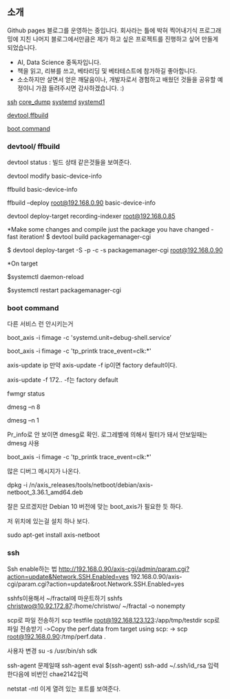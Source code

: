 

## 소개

Github pages 블로그를 운영하는 중입니다. 회사라는 틀에 박혀 찍어내기식 프로그래밍에 지친 나머지 블로그에서만큼은 제가 하고 싶은 프로젝트를 진행하고 싶어 만들게 되었습니다. 
* AI, Data Science 중독자입니다. 
* 책을 읽고, 리뷰를 쓰고, 베타리딩 및 베타테스트에 참가하길 좋아합니다.
* 소소하지만 살면서 얻은 깨달음이나, 개발자로서 경험하고 배웠던 것들을 공유할 예정이니 가끔 들려주시면 감사하겠습니다. :)

[ssh](#ssh)
[core_dump](#core-dump)
[systemd](#systemd)
[systemd1](#systemd1)

[devtool,ffbuild](#devtool,ffbuild)

[boot command](#boot_command)

<a name="devtool,ffbuild"></a>  
### devtool/ ffbuild

devtool status : 빌드 상태 같은것들을 보여준다.

devtool modify basic-device-info 

ffbuild basic-device-info

ffbuild –deploy  root@192.168.0.90 basic-device-info

devtool deploy-target recording-indexer root@192.168.0.85

*Make some changes and compile just the package you have changed - fast iteration!
$ devtool build packagemanager-cgi

$ devtool deploy-target -S -p -c -s packagemanager-cgi root@192.168.0.90

*On target

$systemctl daemon-reload

$systemctl restart packagemanager-cgi



<a name="boot_command"></a>  
### boot command

다른 서비스 런 안시키는거

boot_axis -i fimage -c 'systemd.unit=debug-shell.service’

boot_axis -i fimage -c 'tp_printk trace_event=clk:*'

axis-update ip 만약 axis-update -f ip이면 factory default이다.

axis-update -f 172..   -f는 factory default

fwmgr status

dmesg –n 8

dmesg –n 1

Pr_info로 안 보이면 dmesg로 확인. 로그레벨에 의해서 필터가 돼서 안보일때는 dmesg 사용

boot_axis -i fimage -c 'tp_printk trace_event=clk:*'

많은 디버그 메시지가 나온다.

dpkg -i /n/axis_releases/tools/netboot/debian/axis-netboot_3.36.1_amd64.deb

잘은 모르겠지만 Debian 10 버전에 맞는 boot_axis가 필요한 듯 하다.

저 위치에 있는걸 설치 하나 보다.

sudo apt-get install axis-netboot


<a name="ssh"></a>  
### ssh

Ssh enable하는 법
http://192.168.0.90/axis-cgi/admin/param.cgi?action=update&Network.SSH.Enabled=yes
192.168.0.90/axis-cgi/param.cgi?action=update&root.Network.SSH.Enabled=yes

sshfs이용해서 ~/fractal에 마운트하기
sshfs christwo@10.92.172.87:/home/christwo/ ~/fractal -o nonempty

scp로 파일 전송하기
scp testfile root@192.168.123.123:/app/tmp/testdir
scp로 파일 전송받기
   ->Copy the perf.data from target using scp:
 -> scp root@192.168.0.90:/tmp/perf.data .


사용자 변경
su -s /usr/bin/sh sdk

ssh-agent 문제일때
   ssh-agent
   eval $(ssh-agent)
   ssh-add ~/.ssh/id_rsa 입력한다음에 비번인 chae2142입력

netstat -ntl 이게 열려 있는 포트를 보여준다.

